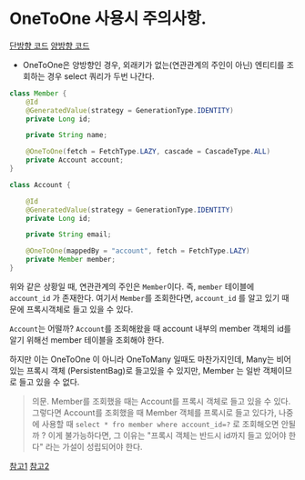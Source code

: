 # OneToOne 사용시 주의사항.

[단방향 코드](../spring-playground/src/test/java/study/spring/jpa/relations/onetoone/OneToOneUnidirectionalTest.java)
[양방향 코드](../spring-playground/src/test/java/study/spring/jpa/relations/onetoone/OneToOneBidirectionalTest.java)

- OneToOne은 양방향인 경우, 외래키가 없는(연관관계의 주인이 아닌) 엔티티를 조회하는 경우 select 쿼리가 두번 나간다.

```java
class Member {
    @Id
    @GeneratedValue(strategy = GenerationType.IDENTITY)
    private Long id;

    private String name;

    @OneToOne(fetch = FetchType.LAZY, cascade = CascadeType.ALL)
    private Account account;
}

class Account {

    @Id
    @GeneratedValue(strategy = GenerationType.IDENTITY)
    private Long id;

    private String email;

    @OneToOne(mappedBy = "account", fetch = FetchType.LAZY)
    private Member member;
}

```

위와 같은 상황일 때, 연관관계의 주인은 `Member`이다. 즉, `member` 테이블에 `account_id` 가 존재한다.
여기서 `Member`를 조회한다면, `account_id` 를 알고 있기 때문에 프록시객체로 들고 있을 수 있다.

`Account`는 어떨까? `Account`를 조회해왔을 때 account 내부의 member 객체의 id를 알기 위해선 member 테이블을 조회해야 한다.

하지만 이는 OneToOne 이 아니라 OneToMany 일때도 마찬가지인데, 
Many는 비어있는 프록시 객체 (PersistentBag)로 들고있을 수 있지만, Member 는 일반 객체이므로 들고 있을 수 없다.

> 의문. Member를 조회했을 때는 Account를 프록시 객체로 들고 있을 수 있다. 그렇다면 Account를 조회했을 때 Member 객체를 프록시로 들고 있다가, 나중에 사용할 때
> `select * fro member where account_id=?` 로 조회해오면 안될까 ? 이게 불가능하다면, 그 이유는 "프록시 객체는 반드시 id까지 들고 있어야 한다" 라는 가설이 성립되어야 한다.
> 


[참고1](https://thorben-janssen.com/hibernate-tip-lazy-loading-one-to-one/)
[참고2](https://developer.jboss.org/docs/DOC-13960)
